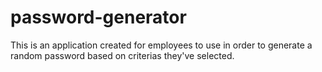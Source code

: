 # password-generator

This is an application created for employees to use in order to generate a random password based on criterias they've selected.